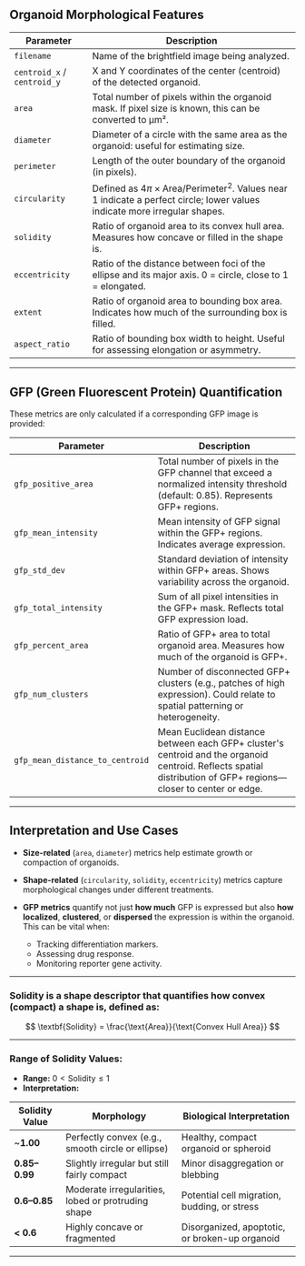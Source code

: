 ## **Organoid Morphological Features**

| Parameter                   | Description                                                                                                                                      |
| --------------------------- | ------------------------------------------------------------------------------------------------------------------------------------------------ |
| `filename`                  | Name of the brightfield image being analyzed.                                                                                                    |
| `centroid_x` / `centroid_y` | X and Y coordinates of the center (centroid) of the detected organoid.                                                                           |
| `area`                      | Total number of pixels within the organoid mask. If pixel size is known, this can be converted to μm².                                           |
| `diameter`                  | Diameter of a circle with the same area as the organoid: useful for estimating size.                                                             |
| `perimeter`                 | Length of the outer boundary of the organoid (in pixels).                                                                                        |
| `circularity`               | Defined as $4\pi \times \text{Area} / \text{Perimeter}^2$. Values near 1 indicate a perfect circle; lower values indicate more irregular shapes. |
| `solidity`                  | Ratio of organoid area to its convex hull area. Measures how concave or filled in the shape is.                                                  |
| `eccentricity`              | Ratio of the distance between foci of the ellipse and its major axis. 0 = circle, close to 1 = elongated.                                        |
| `extent`                    | Ratio of organoid area to bounding box area. Indicates how much of the surrounding box is filled.                                                |
| `aspect_ratio`              | Ratio of bounding box width to height. Useful for assessing elongation or asymmetry.                                                             |

---

## **GFP (Green Fluorescent Protein) Quantification**

These metrics are only calculated if a corresponding GFP image is provided:

| Parameter                       | Description                                                                                                                                                     |
| ------------------------------- | --------------------------------------------------------------------------------------------------------------------------------------------------------------- |
| `gfp_positive_area`             | Total number of pixels in the GFP channel that exceed a normalized intensity threshold (default: 0.85). Represents GFP+ regions.                                |
| `gfp_mean_intensity`            | Mean intensity of GFP signal within the GFP+ regions. Indicates average expression.                                                                             |
| `gfp_std_dev`                   | Standard deviation of intensity within GFP+ areas. Shows variability across the organoid.                                                                       |
| `gfp_total_intensity`           | Sum of all pixel intensities in the GFP+ mask. Reflects total GFP expression load.                                                                              |
| `gfp_percent_area`              | Ratio of GFP+ area to total organoid area. Measures how much of the organoid is GFP+.                                                                           |
| `gfp_num_clusters`              | Number of disconnected GFP+ clusters (e.g., patches of high expression). Could relate to spatial patterning or heterogeneity.                                   |
| `gfp_mean_distance_to_centroid` | Mean Euclidean distance between each GFP+ cluster's centroid and the organoid centroid. Reflects spatial distribution of GFP+ regions—closer to center or edge. |

---

## **Interpretation and Use Cases**

* **Size-related** (`area`, `diameter`) metrics help estimate growth or compaction of organoids.
* **Shape-related** (`circularity`, `solidity`, `eccentricity`) metrics capture morphological changes under different treatments.
* **GFP metrics** quantify not just **how much** GFP is expressed but also **how localized**, **clustered**, or **dispersed** the expression is within the organoid. This can be vital when:

  * Tracking differentiation markers.
  * Assessing drug response.
  * Monitoring reporter gene activity.

---

### Solidity is a shape descriptor that quantifies **how convex (compact) a shape is**, defined as:

$$
\textbf{Solidity} = \frac{\text{Area}}{\text{Convex Hull Area}}
$$

---

### **Range of Solidity Values:**

* **Range:** $0 < \text{Solidity} \leq 1$
* **Interpretation:**

| Solidity Value | Morphology                                         | Biological Interpretation                      |
| -------------- | -------------------------------------------------- | ---------------------------------------------- |
| \~**1.00**     | Perfectly convex (e.g., smooth circle or ellipse)  | Healthy, compact organoid or spheroid          |
| **0.85–0.99**  | Slightly irregular but still fairly compact        | Minor disaggregation or blebbing               |
| **0.6–0.85**   | Moderate irregularities, lobed or protruding shape | Potential cell migration, budding, or stress   |
| **< 0.6**      | Highly concave or fragmented                       | Disorganized, apoptotic, or broken-up organoid |

---



